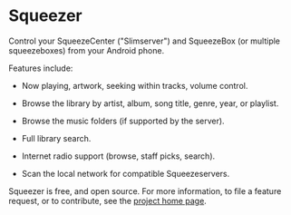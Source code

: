 Squeezer
========

Control your SqueezeCenter ("Slimserver") and SqueezeBox (or multiple squeezeboxes)
from your Android phone.

Features include:

*   Now playing, artwork, seeking within tracks, volume control.

*   Browse the library by artist, album, song title, genre, year, or playlist.

*   Browse the music folders (if supported by the server).

*   Full library search.

*   Internet radio support (browse, staff picks, search).

*   Scan the local network for compatible Squeezeservers.

Squeezer is free, and open source.  For more information, to file a feature request,
or to contribute, see the
[project home page](https://nikclayton.github.io/android-squeezer/).